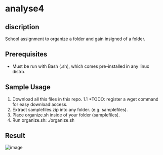 # analyse4
## discription
School assignment to organize a folder and gain insigned of a folder.

## Prerequisites
- Must be run with Bash (.sh), which comes pre-installed in any linux distro.

## Sample Usage
1. Download all this files in this repo.
1.1 *TODO: register a wget command for easy download access.
2. Extract samplefiles.zip into any folder. (e.g. samplefiles).
3. Place organize.sh inside of your folder (samplefiles).
4. Run organize.sh: ./organize.sh
  
## Result

![image](https://user-images.githubusercontent.com/99360631/233038928-61d57760-adde-4a3e-a034-b335b8513d43.png)

